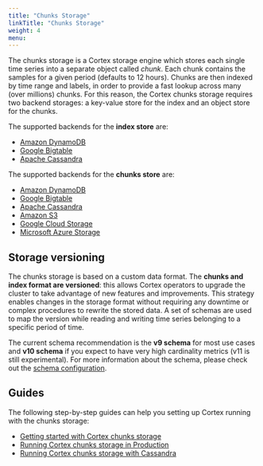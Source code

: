 ```yaml
---
title: "Chunks Storage"
linkTitle: "Chunks Storage"
weight: 4
menu:
---
```


The chunks storage is a Cortex storage engine which stores each single time series into a separate object called _chunk_. Each chunk contains the samples for a given period (defaults to 12 hours). Chunks are then indexed by time range and labels, in order to provide a fast lookup across many (over millions) chunks. For this reason, the Cortex chunks storage requires two backend storages: a key-value store for the index and an object store for the chunks.

The supported backends for the **index store** are:

* [Amazon DynamoDB](https://aws.amazon.com/dynamodb)
* [Google Bigtable](https://cloud.google.com/bigtable)
* [Apache Cassandra](https://cassandra.apache.org)

The supported backends for the **chunks store** are:

* [Amazon DynamoDB](https://aws.amazon.com/dynamodb)
* [Google Bigtable](https://cloud.google.com/bigtable)
* [Apache Cassandra](https://cassandra.apache.org)
* [Amazon S3](https://aws.amazon.com/s3)
* [Google Cloud Storage](https://cloud.google.com/storage/)
* [Microsoft Azure Storage](https://azure.microsoft.com/en-us/services/storage/)

## Storage versioning

The chunks storage is based on a custom data format. The **chunks and index format are versioned**: this allows Cortex operators to upgrade the cluster to take advantage of new features and improvements. This strategy enables changes in the storage format without requiring any downtime or complex procedures to rewrite the stored data. A set of schemas are used to map the version while reading and writing time series belonging to a specific period of time.

The current schema recommendation is the **v9 schema** for most use cases and **v10 schema** if you expect to have very high cardinality metrics (v11 is still experimental). For more information about the schema, please check out the [schema configuration](schema-config.md).

## Guides

The following step-by-step guides can help you setting up Cortex running with the chunks storage:

- [Getting started with Cortex chunks storage](./chunks-storage-getting-started.md)
- [Running Cortex chunks storage in Production](./running-chunks-storage-in-production.md)
- [Running Cortex chunks storage with Cassandra](./running-chunks-storage-with-cassandra.md)
